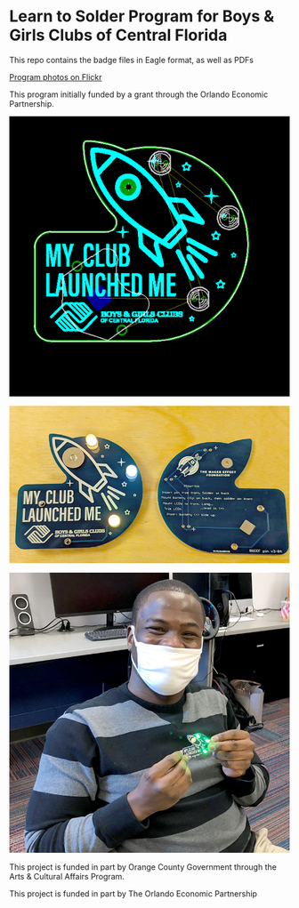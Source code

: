# Learn to Solder Program for Boys & Girls Clubs of Central Florida

This repo contains the badge files in Eagle format, as well as PDFs

[Program photos on Flickr](https://flic.kr/s/aHsmT5kPub)

This program initially funded by a grant through the Orlando Economic Partnership.

![BGCCF Learn to Solder Badge render](/images/pin_pcb.png)


![BGCCF Learn to Solder Badge photo](/images/bgccf-lts-pin.jpg)


![BGCCF Learn to Solder Badge render](/images/bgccf-lts-training.jpg)


This project is funded in part by Orange County Government through the Arts & Cultural Affairs Program.

This project is funded in part by The Orlando Economic Partnership
